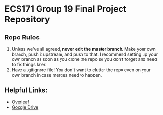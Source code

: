 # ECS171 Group 19 Final Project Repository

## Repo Rules

1. Unless we've all agreed, **never edit the master branch**. Make your own branch, push it upstream, and push to that. I recommend setting up your own branch as soon as you clone the repo so you don't forget and need to fix things later.
1. Have a .gitignore file! You don't want to clutter the repo even on your own branch in case merges need to happen. 

## Helpful Links:

- [Overleaf](https://www.overleaf.com/2831641793btyqfpdprfht)
- [Google Drive](https://drive.google.com/drive/u/1/folders/0AMQYoN24YgDyUk9PVA)